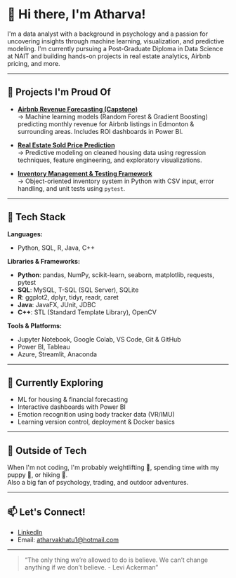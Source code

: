 # 👋 Hi there, I'm Atharva!

I'm a data analyst with a background in psychology and a passion for uncovering insights through machine learning, visualization, and predictive modeling. I'm currently pursuing a Post-Graduate Diploma in Data Science at NAIT and building hands-on projects in real estate analytics, Airbnb pricing, and more.

---

## 🚀 Projects I'm Proud Of

- **[Airbnb Revenue Forecasting (Capstone)](https://github.com/atharva15112001/DATA-3960-Repo)**  
  → Machine learning models (Random Forest & Gradient Boosting) predicting monthly revenue for Airbnb listings in Edmonton & surrounding areas. Includes ROI dashboards in Power BI.

- **[Real Estate Sold Price Prediction](https://github.com/atharva15112001/MI-Regression-Analysis)**  
  → Predictive modeling on cleaned housing data using regression techniques, feature engineering, and exploratory visualizations.

- **[Inventory Management & Testing Framework](https://github.com/atharva15112001/Inventory-Management-and-Testing-framework)**  
  → Object-oriented inventory system in Python with CSV input, error handling, and unit tests using `pytest`.

---

## 🧰 Tech Stack

**Languages:**  
- Python, SQL, R, Java, C++

**Libraries & Frameworks:**  
- **Python**: pandas, NumPy, scikit-learn, seaborn, matplotlib, requests, pytest  
- **SQL**: MySQL, T-SQL (SQL Server), SQLite  
- **R**: ggplot2, dplyr, tidyr, readr, caret  
- **Java**: JavaFX, JUnit, JDBC  
- **C++**: STL (Standard Template Library), OpenCV

**Tools & Platforms:**  
- Jupyter Notebook, Google Colab, VS Code, Git & GitHub  
- Power BI, Tableau  
- Azure, Streamlit, Anaconda

---

## 📌 Currently Exploring

- ML for housing & financial forecasting  
- Interactive dashboards with Power BI  
- Emotion recognition using body tracker data (VR/IMU)  
- Learning version control, deployment & Docker basics

---

## 🌱 Outside of Tech

When I'm not coding, I'm probably weightlifting 💪, spending time with my puppy 🐶, or hiking 🥾.  
Also a big fan of psychology, trading, and outdoor adventures.

---

## 📫 Let's Connect!

- [LinkedIn](https://www.linkedin.com/in/atharva-khatu-76a775221/) 
- Email: atharvakhatu1@hotmail.com  

---

> “The only thing we’re allowed to do is believe. We can’t change anything if we don’t believe. - Levi Ackerman”  
